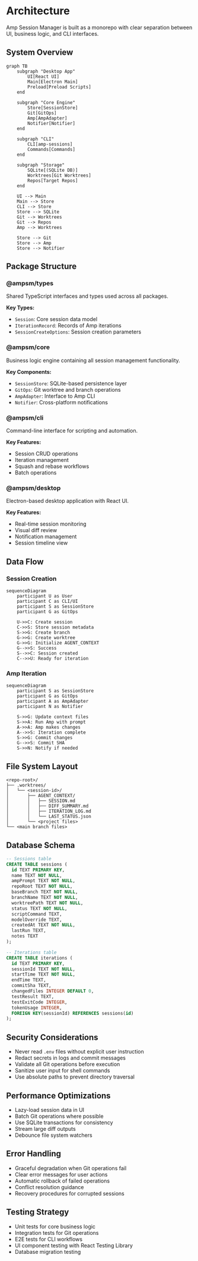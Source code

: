 # Architecture

Amp Session Manager is built as a monorepo with clear separation between UI, business logic, and CLI interfaces.

## System Overview

```mermaid
graph TB
    subgraph "Desktop App"
        UI[React UI]
        Main[Electron Main]
        Preload[Preload Scripts]
    end
    
    subgraph "Core Engine"
        Store[SessionStore]
        Git[GitOps]
        Amp[AmpAdapter]
        Notifier[Notifier]
    end
    
    subgraph "CLI"
        CLI[amp-sessions]
        Commands[Commands]
    end
    
    subgraph "Storage"
        SQLite[(SQLite DB)]
        Worktrees[Git Worktrees]
        Repos[Target Repos]
    end
    
    UI --> Main
    Main --> Store
    CLI --> Store
    Store --> SQLite
    Git --> Worktrees
    Git --> Repos
    Amp --> Worktrees
    
    Store --> Git
    Store --> Amp
    Store --> Notifier
```

## Package Structure

### @ampsm/types
Shared TypeScript interfaces and types used across all packages.

**Key Types:**
- `Session`: Core session data model
- `IterationRecord`: Records of Amp iterations
- `SessionCreateOptions`: Session creation parameters

### @ampsm/core
Business logic engine containing all session management functionality.

**Key Components:**
- `SessionStore`: SQLite-based persistence layer
- `GitOps`: Git worktree and branch operations
- `AmpAdapter`: Interface to Amp CLI
- `Notifier`: Cross-platform notifications

### @ampsm/cli
Command-line interface for scripting and automation.

**Key Features:**
- Session CRUD operations
- Iteration management
- Squash and rebase workflows
- Batch operations

### @ampsm/desktop
Electron-based desktop application with React UI.

**Key Features:**
- Real-time session monitoring
- Visual diff review
- Notification management
- Session timeline view

## Data Flow

### Session Creation
```mermaid
sequenceDiagram
    participant U as User
    participant C as CLI/UI
    participant S as SessionStore
    participant G as GitOps
    
    U->>C: Create session
    C->>S: Store session metadata
    S->>G: Create branch
    G->>G: Create worktree
    G->>G: Initialize AGENT_CONTEXT
    G-->>S: Success
    S-->>C: Session created
    C-->>U: Ready for iteration
```

### Amp Iteration
```mermaid
sequenceDiagram
    participant S as SessionStore
    participant G as GitOps
    participant A as AmpAdapter
    participant N as Notifier
    
    S->>G: Update context files
    S->>A: Run Amp with prompt
    A->>A: Amp makes changes
    A-->>S: Iteration complete
    S->>G: Commit changes
    G-->>S: Commit SHA
    S->>N: Notify if needed
```

## File System Layout

```
<repo-root>/
├── .worktrees/
│   └── <session-id>/
│       ├── AGENT_CONTEXT/
│       │   ├── SESSION.md
│       │   ├── DIFF_SUMMARY.md
│       │   ├── ITERATION_LOG.md
│       │   └── LAST_STATUS.json
│       └── <project files>
└── <main branch files>
```

## Database Schema

```sql
-- Sessions table
CREATE TABLE sessions (
  id TEXT PRIMARY KEY,
  name TEXT NOT NULL,
  ampPrompt TEXT NOT NULL,
  repoRoot TEXT NOT NULL,
  baseBranch TEXT NOT NULL,
  branchName TEXT NOT NULL,
  worktreePath TEXT NOT NULL,
  status TEXT NOT NULL,
  scriptCommand TEXT,
  modelOverride TEXT,
  createdAt TEXT NOT NULL,
  lastRun TEXT,
  notes TEXT
);

-- Iterations table
CREATE TABLE iterations (
  id TEXT PRIMARY KEY,
  sessionId TEXT NOT NULL,
  startTime TEXT NOT NULL,
  endTime TEXT,
  commitSha TEXT,
  changedFiles INTEGER DEFAULT 0,
  testResult TEXT,
  testExitCode INTEGER,
  tokenUsage INTEGER,
  FOREIGN KEY(sessionId) REFERENCES sessions(id)
);
```

## Security Considerations

- Never read `.env` files without explicit user instruction
- Redact secrets in logs and commit messages
- Validate all Git operations before execution
- Sanitize user input for shell commands
- Use absolute paths to prevent directory traversal

## Performance Optimizations

- Lazy-load session data in UI
- Batch Git operations where possible
- Use SQLite transactions for consistency
- Stream large diff outputs
- Debounce file system watchers

## Error Handling

- Graceful degradation when Git operations fail
- Clear error messages for user actions
- Automatic rollback of failed operations
- Conflict resolution guidance
- Recovery procedures for corrupted sessions

## Testing Strategy

- Unit tests for core business logic
- Integration tests for Git operations
- E2E tests for CLI workflows
- UI component testing with React Testing Library
- Database migration testing
